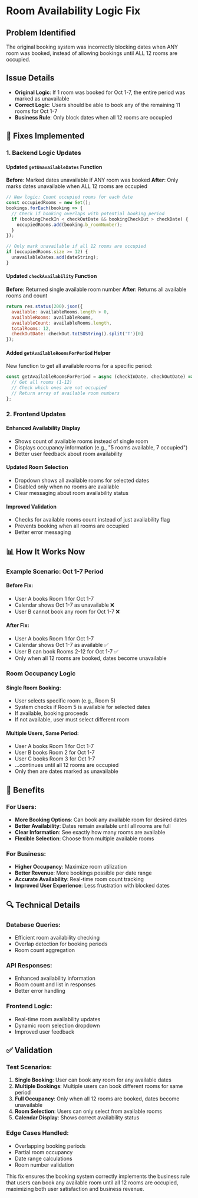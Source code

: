 # Room Availability Logic Fix

## Problem Identified
The original booking system was incorrectly blocking dates when ANY room was booked, instead of allowing bookings until ALL 12 rooms are occupied.

## Issue Details
- **Original Logic**: If 1 room was booked for Oct 1-7, the entire period was marked as unavailable
- **Correct Logic**: Users should be able to book any of the remaining 11 rooms for Oct 1-7
- **Business Rule**: Only block dates when all 12 rooms are occupied

## 🔧 Fixes Implemented

### 1. Backend Logic Updates

#### Updated `getUnavailableDates` Function
**Before**: Marked dates unavailable if ANY room was booked
**After**: Only marks dates unavailable when ALL 12 rooms are occupied

```javascript
// New logic: Count occupied rooms for each date
const occupiedRooms = new Set();
bookings.forEach(booking => {
  // Check if booking overlaps with potential booking period
  if (bookingCheckIn < checkOutDate && bookingCheckOut > checkDate) {
    occupiedRooms.add(booking.b_roomNumber);
  }
});

// Only mark unavailable if all 12 rooms are occupied
if (occupiedRooms.size >= 12) {
  unavailableDates.add(dateString);
}
```

#### Updated `checkAvailability` Function
**Before**: Returned single available room number
**After**: Returns all available rooms and count

```javascript
return res.status(200).json({ 
  available: availableRooms.length > 0,
  availableRooms: availableRooms,
  availableCount: availableRooms.length,
  totalRooms: 12,
  checkOutDate: checkOut.toISOString().split('T')[0]
});
```

#### Added `getAvailableRoomsForPeriod` Helper
New function to get all available rooms for a specific period:
```javascript
const getAvailableRoomsForPeriod = async (checkInDate, checkOutDate) => {
  // Get all rooms (1-12)
  // Check which ones are not occupied
  // Return array of available room numbers
};
```

### 2. Frontend Updates

#### Enhanced Availability Display
- Shows count of available rooms instead of single room
- Displays occupancy information (e.g., "5 rooms available, 7 occupied")
- Better user feedback about room availability

#### Updated Room Selection
- Dropdown shows all available rooms for selected dates
- Disabled only when no rooms are available
- Clear messaging about room availability status

#### Improved Validation
- Checks for available rooms count instead of just availability flag
- Prevents booking when all rooms are occupied
- Better error messaging

## 📊 How It Works Now

### Example Scenario: Oct 1-7 Period

#### Before Fix:
- User A books Room 1 for Oct 1-7
- Calendar shows Oct 1-7 as unavailable ❌
- User B cannot book any room for Oct 1-7 ❌

#### After Fix:
- User A books Room 1 for Oct 1-7
- Calendar shows Oct 1-7 as available ✅
- User B can book Rooms 2-12 for Oct 1-7 ✅
- Only when all 12 rooms are booked, dates become unavailable

### Room Occupancy Logic

#### Single Room Booking:
- User selects specific room (e.g., Room 5)
- System checks if Room 5 is available for selected dates
- If available, booking proceeds
- If not available, user must select different room

#### Multiple Users, Same Period:
- User A books Room 1 for Oct 1-7
- User B books Room 2 for Oct 1-7
- User C books Room 3 for Oct 1-7
- ...continues until all 12 rooms are occupied
- Only then are dates marked as unavailable

## 🎯 Benefits

### For Users:
- **More Booking Options**: Can book any available room for desired dates
- **Better Availability**: Dates remain available until all rooms are full
- **Clear Information**: See exactly how many rooms are available
- **Flexible Selection**: Choose from multiple available rooms

### For Business:
- **Higher Occupancy**: Maximize room utilization
- **Better Revenue**: More bookings possible per date range
- **Accurate Availability**: Real-time room count tracking
- **Improved User Experience**: Less frustration with blocked dates

## 🔍 Technical Details

### Database Queries:
- Efficient room availability checking
- Overlap detection for booking periods
- Room count aggregation

### API Responses:
- Enhanced availability information
- Room count and list in responses
- Better error handling

### Frontend Logic:
- Real-time room availability updates
- Dynamic room selection dropdown
- Improved user feedback

## ✅ Validation

### Test Scenarios:
1. **Single Booking**: User can book any room for any available dates
2. **Multiple Bookings**: Multiple users can book different rooms for same period
3. **Full Occupancy**: Only when all 12 rooms are booked, dates become unavailable
4. **Room Selection**: Users can only select from available rooms
5. **Calendar Display**: Shows correct availability status

### Edge Cases Handled:
- Overlapping booking periods
- Partial room occupancy
- Date range calculations
- Room number validation

This fix ensures the booking system correctly implements the business rule that users can book any available room until all 12 rooms are occupied, maximizing both user satisfaction and business revenue.
